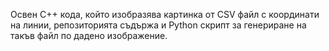 Освен C++ кода, който изобразява картинка от CSV файл с координати на линии, репозиторията съдържа и Python скрипт за генериране на такъв файл по дадено изображение.
